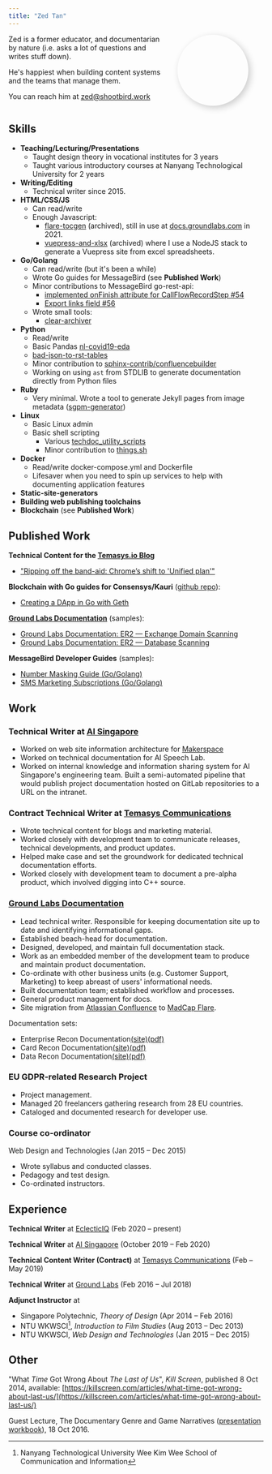 ```yaml
---
title: "Zed Tan"
---
```

<style>
.this-is-zed {
display: inline-block;
vertical-align: top;
width:10em;
height:10em;
border-radius:50%;
-webkit-border-radius:50%;
-moz-border-radius:50%;
overflow:hidden;
  transition-property:box-shadow;
  transition-duration:300ms;
  box-shadow: 0.3em 0.3em 1em hsla(0,100%,0%,.2);
  -moz-box-shadow: 0.3em 0.3em 1em hsla(0,100%,0%,.2);
  -webkit-box-shadow: 0.3em 0.3em 1em hsla(0,100%,0%,.2);
}
.this-is-zed:hover {
  box-shadow: 0.3em 0.3em 1em hsla(0,100%,0%,.4);
  -moz-box-shadow: 0.3em 0.3em 1em hsla(0,100%,0%,.4);
  -webkit-box-shadow: 0.3em 0.3em 1em hsla(0,100%,0%,.4);
}
.this-is-zed>img{
  width:100%;
}
.cvDescription{
  vertical-align: top;
  display: inline-block;
  width: 60%;
  margin-right: 2em;
}
@media only screen and (max-width: 532px) {
  .cvDescription {
    width: 100%;
  }
}
</style>
<div class="cvHeader">
<div class="cvDescription">
Zed is a former educator, and documentarian by nature (i.e. asks a lot of questions and writes stuff down).

He's happiest when building content systems and the teams that manage them.

You can reach him at [zed@shootbird.work](mailto:zed@shootbird.work)
</div>
<div class="this-is-zed">
<a href="mailto:zed@shootbird.work" alt="zed@shootbird.work"><img src="/images/zed.jpg" /></a>
</div>
</div>

## Skills

- **Teaching/Lecturing/Presentations**
  - Taught design theory in vocational institutes for 3 years
  - Taught various introductory courses at Nanyang Technological University for 2 years
- **Writing/Editing**
  - Technical writer since 2015.
- **HTML/CSS/JS**
  - Can read/write
  - Enough Javascript:
    - [flare-tocgen](https://github.com/zeddee/flare-tocgen)
      (archived), still in use at
      [docs.groundlabs.com](https://www.groundlabs.com/documentation/er/Content/Release-Notes.html)
      in 2021.
    - [vuepress-and-xlsx](https://github.com/zeddee/vuepress-and-xlsx)
      (archived) where I use a NodeJS stack
      to generate a Vuepress site from excel spreadsheets.
- **Go/Golang**
  - Can read/write (but it's been a while)
  - Wrote Go guides for MessageBird (see **Published Work**)
  - Minor contributions to MessageBird go-rest-api:
    - [implemented onFinish attribute for CallFlowRecordStep #54](https://github.com/messagebird/go-rest-api/pull/54)
    - [Export links field #56](https://github.com/messagebird/go-rest-api/pull/56)
  - Wrote small tools:
    - [clear-archiver](https://github.com/zeddee/clear-archiver)
- **Python**
  - Read/write
  - Basic Pandas [nl-covid19-eda](https://github.com/zeddee/nl-covid19-eda)
  - [bad-json-to-rst-tables](https://github.com/zeddee/bad-json-to-rst-tables)
  - Minor contribution to [sphinx-contrib/confluencebuilder](https://github.com/sphinx-contrib/confluencebuilder/pull/414)
  - Working on using `ast` from STDLIB to generate documentation directly from Python files
- **Ruby**
  - Very minimal.
    Wrote a tool to generate Jekyll pages
    from image metadata
    ([sgpm-generator](https://github.com/sgpm-generator/sgpm-generator))
- **Linux**
  - Basic Linux admin
  - Basic shell scripting
    - Various [techdoc_utility_scripts](https://github.com/zeddee/techdocs_utility_scripts)
    - Minor contribution to [things.sh](https://github.com/AlexanderWillner/things.sh/pull/1)
- **Docker**
  - Read/write docker-compose.yml and Dockerfile
  - Lifesaver when you need to spin up
    services to help with documenting application features
- **Static-site-generators**
- **Building web publishing toolchains**
- **Blockchain** (see **Published Work**)

## Published Work

**Technical Content for the [Temasys.io Blog](https://temasys.io)**

- ["Ripping off the band-aid: Chrome’s shift to 'Unified plan'"](https://temasys.io/ripping-off-the-band-aid-chromes-shift-to-unified-plan/)

**Blockchain with Go guides for Consensys/Kauri** ([github repo](https://github.com/kauri-io/Content)):

- [Creating a DApp in Go with Geth](https://kauri.io/#collections/A%20Hackathon%20Survival%20Guide/creating-a-dapp-in-go-with-geth/)


[**Ground Labs Documentation**](https://docs.groundlabs.com/) (samples):

- [Ground Labs Documentation: ER2 — Exchange Domain Scanning](https://docs.groundlabs.com/er2.0.26/Content/Targets/Add_Targets/Cloud_Targets/Exchange_Domain.htm)
- [Ground Labs Documentation: ER2 — Database Scanning](https://docs.groundlabs.com/er2.0.26/Content/Targets/Add_Targets/Server_Targets/Databases.htm)


**MessageBird Developer Guides** (samples):

- [Number Masking Guide (Go/Golang)](https://github.com/messagebirdguides/masked-numbers-guide-go)
- [SMS Marketing Subscriptions (Go/Golang)](https://github.com/messagebirdguides/subscriptions-guide-go)

## Work

### **Technical Writer** at [AI Singapore](https://www.aisingapore.org)

* Worked on web site information architecture for [Makerspace](https://makerspace.aisingapore.org)
* Worked on technical documentation for AI Speech Lab.
* Worked on internal knowledge and information sharing system for AI Singapore's engineering team.
Built a semi-automated pipeline that would publish project documentation hosted on GitLab repositories
to a URL on the intranet.

### **Contract Technical Writer** at [Temasys Communications](https://temasys.io)

* Wrote technical content for blogs and marketing material.
* Worked closely with development team to communicate releases, technical developments, and product updates.
* Helped make case and set the groundwork for dedicated technical documentation efforts.
* Worked closely with development team to document a pre-alpha product, which involved digging into C++ source.

### [**Ground Labs Documentation**](https://docs.groundlabs.com/)

* Lead technical writer. Responsible for keeping documentation site up to date and identifying informational gaps.
* Established beach-head for documentation.
* Designed, developed, and maintain full documentation stack.
* Work as an embedded member of the development team to produce and maintain product documentation.
* Co-ordinate with other business units (e.g. Customer Support, Marketing) to keep abreast of users' informational needs.
* Built documentation team; established workflow and processes.
* General product management for docs.
* Site migration from [Atlassian Confluence](https://www.atlassian.com/software/confluence) to [MadCap Flare](https://www.madcapsoftware.com/products/flare/).

Documentation sets:

- Enterprise Recon Documentation[(site)](https://docs.groundlabs.com/er/Default.htm)[(pdf)](/pdfs/ER-2.0.26-documentation.pdf)
- Card Recon Documentation[(site)](https://docs.groundlabs.com/cr/Default.htm)[(pdf)](/pdfs/CR-2.0.25-documentation.pdf)
- Data Recon Documentation[(site)](https://docs.groundlabs.com/dr/Default.htm)[(pdf)](/pdfs/DR-2.0.25-documentation.pdf)

### EU GDPR-related Research Project

* Project management.
* Managed 20 freelancers gathering research from 28 EU countries.
* Cataloged and documented research for developer use.

### Course co-ordinator

Web Design and Technologies (Jan 2015 – Dec 2015)

* Wrote syllabus and conducted classes.
* Pedagogy and test design.
* Co-ordinated instructors.

## Experience

**Technical Writer** at [EclecticIQ](https://ecelcticiq.com) (Feb 2020 – present)

**Technical Writer** at [AI Singapore](https://aisingapore.org) (October 2019 – Feb 2020)

**Technical Content Writer (Contract)** at [Temasys Communications](https://temasys.io) (Feb – May 2019)

**Technical Writer** at [Ground Labs](https://groundlabs.com) (Feb 2016 – Jul 2018)

**Adjunct Instructor** at

* Singapore Polytechnic, _Theory of Design_ (Apr 2014 – Feb 2016)
* NTU WKWSCI[^1], _Introduction to Film Studies_ (Aug 2013 – Dec 2013)
* NTU WKWSCI, _Web Design and Technologies_ (Jan 2015 – Dec 2015)

[^1]: Nanyang Technological University Wee Kim Wee School of Communication and Information

## Other

"What _Time_ Got Wrong About _The Last of Us_", _Kill Screen_, published 8 Oct 2014, available: [https://killscreen.com/articles/what-time-got-wrong-about-last-us/](https://killscreen.com/articles/what-time-got-wrong-about-last-us/)

Guest Lecture, The Documentary Genre and Game Narratives ([presentation workbook](/pdfs/CS4026-Documentaries-Games-and-Narratives.pdf)), 18 Oct 2016.
